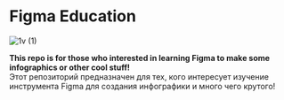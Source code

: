 # Figma Education
![1v (1)](https://user-images.githubusercontent.com/92199696/206842244-778993c1-52dc-4976-a7d7-fca532c77595.png) <br/>

**This repo is for those who interested in learning Figma to make some infographics or other cool stuff!** <br/>
Этот репозиторий предназначен для тех, кого интересует изучение инструмента Figma для создания инфографики и много чего крутого!

